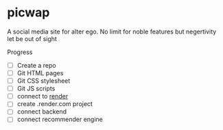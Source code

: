 # picwap
A social media site for alter ego. No limit for noble features but negertivity let be out of sight

Progress
- [ ] Create a repo
- [ ] Git HTML pages
- [ ] Git CSS stylesheet
- [ ] Git JS scripts
- [ ] connect to [render](https://dashboard.render.com/select-repo?type=web)
- [ ] create .render.com project
- [ ] connect backend 
- [ ] connect recommender engine

